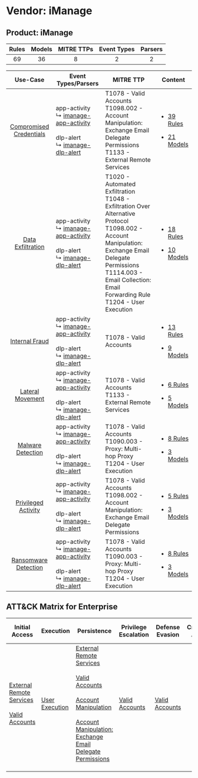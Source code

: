 Vendor: iManage
===============
Product: iManage
----------------
| Rules | Models | MITRE TTPs | Event Types | Parsers |
|:-----:|:------:|:----------:|:-----------:|:-------:|
|  69   |   36   |     8      |      2      |    2    |

|                                  Use-Case                                  | Event Types/Parsers                                                                                                                                                                   | MITRE TTP                                                                                                                                                                                                                                      | Content                                                                                                              |
|:--------------------------------------------------------------------------:| ------------------------------------------------------------------------------------------------------------------------------------------------------------------------------------- | ---------------------------------------------------------------------------------------------------------------------------------------------------------------------------------------------------------------------------------------------- | -------------------------------------------------------------------------------------------------------------------- |
| [Compromised Credentials](../../../UseCases/uc_compromised_credentials.md) |  app-activity<br> ↳ [imanage-app-activity](Parsers/parserContent_imanage-app-activity.md)<br><br> dlp-alert<br> ↳ [imanage-dlp-alert](Parsers/parserContent_imanage-dlp-alert.md)<br> | T1078 - Valid Accounts<br>T1098.002 - Account Manipulation: Exchange Email Delegate Permissions<br>T1133 - External Remote Services<br>                                                                                                        | [<ul><li>39 Rules</li></ul><ul><li>21 Models</li></ul>](Rules_Models/r_m_imanage_imanage_Compromised_Credentials.md) |
|       [Data Exfiltration](../../../UseCases/uc_data_exfiltration.md)       |  app-activity<br> ↳ [imanage-app-activity](Parsers/parserContent_imanage-app-activity.md)<br><br> dlp-alert<br> ↳ [imanage-dlp-alert](Parsers/parserContent_imanage-dlp-alert.md)<br> | T1020 - Automated Exfiltration<br>T1048 - Exfiltration Over Alternative Protocol<br>T1098.002 - Account Manipulation: Exchange Email Delegate Permissions<br>T1114.003 - Email Collection: Email Forwarding Rule<br>T1204 - User Execution<br> | [<ul><li>18 Rules</li></ul><ul><li>10 Models</li></ul>](Rules_Models/r_m_imanage_imanage_Data_Exfiltration.md)       |
|          [Internal Fraud](../../../UseCases/uc_internal_fraud.md)          |  app-activity<br> ↳ [imanage-app-activity](Parsers/parserContent_imanage-app-activity.md)<br><br> dlp-alert<br> ↳ [imanage-dlp-alert](Parsers/parserContent_imanage-dlp-alert.md)<br> | T1078 - Valid Accounts<br>                                                                                                                                                                                                                     | [<ul><li>13 Rules</li></ul><ul><li>9 Models</li></ul>](Rules_Models/r_m_imanage_imanage_Internal_Fraud.md)           |
|        [Lateral Movement](../../../UseCases/uc_lateral_movement.md)        |  app-activity<br> ↳ [imanage-app-activity](Parsers/parserContent_imanage-app-activity.md)<br><br> dlp-alert<br> ↳ [imanage-dlp-alert](Parsers/parserContent_imanage-dlp-alert.md)<br> | T1078 - Valid Accounts<br>T1133 - External Remote Services<br>                                                                                                                                                                                 | [<ul><li>6 Rules</li></ul><ul><li>5 Models</li></ul>](Rules_Models/r_m_imanage_imanage_Lateral_Movement.md)          |
|       [Malware Detection](../../../UseCases/uc_malware_detection.md)       |  app-activity<br> ↳ [imanage-app-activity](Parsers/parserContent_imanage-app-activity.md)<br><br> dlp-alert<br> ↳ [imanage-dlp-alert](Parsers/parserContent_imanage-dlp-alert.md)<br> | T1078 - Valid Accounts<br>T1090.003 - Proxy: Multi-hop Proxy<br>T1204 - User Execution<br>                                                                                                                                                     | [<ul><li>8 Rules</li></ul><ul><li>3 Models</li></ul>](Rules_Models/r_m_imanage_imanage_Malware_Detection.md)         |
|     [Privileged Activity](../../../UseCases/uc_privileged_activity.md)     |  app-activity<br> ↳ [imanage-app-activity](Parsers/parserContent_imanage-app-activity.md)<br><br> dlp-alert<br> ↳ [imanage-dlp-alert](Parsers/parserContent_imanage-dlp-alert.md)<br> | T1078 - Valid Accounts<br>T1098.002 - Account Manipulation: Exchange Email Delegate Permissions<br>                                                                                                                                            | [<ul><li>5 Rules</li></ul><ul><li>3 Models</li></ul>](Rules_Models/r_m_imanage_imanage_Privileged_Activity.md)       |
|    [Ransomware Detection](../../../UseCases/uc_ransomware_detection.md)    |  app-activity<br> ↳ [imanage-app-activity](Parsers/parserContent_imanage-app-activity.md)<br><br> dlp-alert<br> ↳ [imanage-dlp-alert](Parsers/parserContent_imanage-dlp-alert.md)<br> | T1078 - Valid Accounts<br>T1090.003 - Proxy: Multi-hop Proxy<br>T1204 - User Execution<br>                                                                                                                                                     | [<ul><li>8 Rules</li></ul><ul><li>3 Models</li></ul>](Rules_Models/r_m_imanage_imanage_Ransomware_Detection.md)      |

ATT&CK Matrix for Enterprise
----------------------------
| Initial Access                                                                                                                                   | Execution                                                           | Persistence                                                                                                                                                                                                                                                                                                                                 | Privilege Escalation                                                | Defense Evasion                                                     | Credential Access | Discovery | Lateral Movement | Collection                                                                                                                                                            | Command and Control                                                                                                                       | Exfiltration                                                                                                                                                           | Impact |
| ------------------------------------------------------------------------------------------------------------------------------------------------ | ------------------------------------------------------------------- | ------------------------------------------------------------------------------------------------------------------------------------------------------------------------------------------------------------------------------------------------------------------------------------------------------------------------------------------- | ------------------------------------------------------------------- | ------------------------------------------------------------------- | ----------------- | --------- | ---------------- | --------------------------------------------------------------------------------------------------------------------------------------------------------------------- | ----------------------------------------------------------------------------------------------------------------------------------------- | ---------------------------------------------------------------------------------------------------------------------------------------------------------------------- | ------ |
| [External Remote Services](https://attack.mitre.org/techniques/T1133)<br><br>[Valid Accounts](https://attack.mitre.org/techniques/T1078)<br><br> | [User Execution](https://attack.mitre.org/techniques/T1204)<br><br> | [External Remote Services](https://attack.mitre.org/techniques/T1133)<br><br>[Valid Accounts](https://attack.mitre.org/techniques/T1078)<br><br>[Account Manipulation](https://attack.mitre.org/techniques/T1098)<br><br>[Account Manipulation: Exchange Email Delegate Permissions](https://attack.mitre.org/techniques/T1098/002)<br><br> | [Valid Accounts](https://attack.mitre.org/techniques/T1078)<br><br> | [Valid Accounts](https://attack.mitre.org/techniques/T1078)<br><br> |                   |           |                  | [Email Collection](https://attack.mitre.org/techniques/T1114)<br><br>[Email Collection: Email Forwarding Rule](https://attack.mitre.org/techniques/T1114/003)<br><br> | [Proxy: Multi-hop Proxy](https://attack.mitre.org/techniques/T1090/003)<br><br>[Proxy](https://attack.mitre.org/techniques/T1090)<br><br> | [Exfiltration Over Alternative Protocol](https://attack.mitre.org/techniques/T1048)<br><br>[Automated Exfiltration](https://attack.mitre.org/techniques/T1020)<br><br> |        |